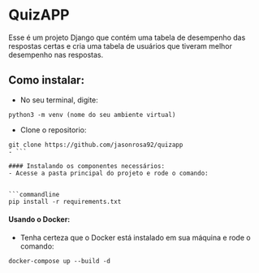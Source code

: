 # QuizAPP
Esse é um projeto Django que contém uma tabela de desempenho das respostas certas e cria uma tabela de usuários que tiveram melhor desempenho nas respostas. 

## Como instalar:

- No seu terminal, digite:

```commandline
python3 -m venv (nome do seu ambiente virtual)
```

- Clone o repositorio:
```commandline
git clone https://github.com/jasonrosa92/quizapp
- ```

#### Instalando os componentes necessários:
- Acesse a pasta principal do projeto e rode o comando:


```commandline
pip install -r requirements.txt
```

#### Usando o Docker:

- Tenha certeza que o Docker está instalado em sua máquina e rode o comando:
```
docker-compose up --build -d
```